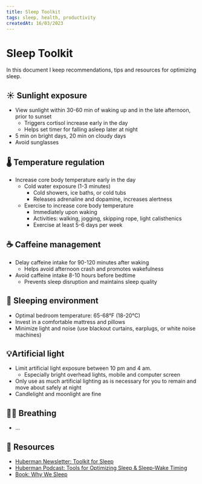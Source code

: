 ```yaml
---
title: Sleep Toolkit
tags: sleep, health, productivity
createdAt: 16/03/2023
---
```


# Sleep Toolkit

In this document I keep recommendations, tips and resources for optimizing sleep.

## ☀️ Sunlight exposure

- View sunlight within 30-60 min of waking up and in the late afternoon, prior to sunset
  - Triggers cortisol increase early in the day
  - Helps set timer for falling asleep later at night
- 5 min on bright days, 20 min on cloudy days
- Avoid sunglasses

## 🌡️ Temperature regulation

- Increase core body temperature early in the day
  - Cold water exposure (1-3 minutes)
    - Cold showers, ice baths, or cold tubs
    - Releases adrenaline and dopamine, increases alertness
  - Exercise to increase core body temperature
    - Immediately upon waking
    - Activities: walking, jogging, skipping rope, light calisthenics
    - Exercise at least 5-6 days per week

## ☕️ Caffeine management

- Delay caffeine intake for 90-120 minutes after waking
  - Helps avoid afternoon crash and promotes wakefulness
- Avoid caffeine intake 8-10 hours before bedtime
  - Prevents sleep disruption and maintains sleep quality

## 🛌 Sleeping environment

- Optimal bedroom temperature: 65-68°F (18-20°C)
- Invest in a comfortable mattress and pillows
- Minimize light and noise (use blackout curtains, earplugs, or white noise machines)

## 💡Artificial light

- Limit artificial light exposure between 10 pm and 4 am.
  - Especially bright overhead lights, mobile and computer screen
- Only use as much artificial lighting as is necessary for you to remain and move about safely at night
- Candlelight and moonlight are fine

## 🧘‍♀️ Breathing

- …

## 🔗 Resources

- [Huberman Newsletter: Toolkit for Sleep](https://hubermanlab.com/toolkit-for-sleep/)
- [Huberman Podcast: Tools for Optimizing Sleep & Sleep-Wake Timing](https://hubermanlab.com/sleep-toolkit-tools-for-optimizing-sleep-and-sleep-wake-timing/)
- [Book: Why We Sleep](https://www.goodreads.com/book/show/34466963-why-we-sleep)
